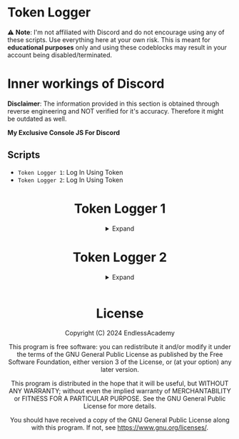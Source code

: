 # Token Logger

⚠️ **Note**: I'm not affiliated with Discord and do not encourage using any of these scripts. Use everything here at your own risk. This is meant for **educational purposes** only and using these codeblocks may result in your account being disabled/terminated.

# Inner workings of Discord

**Disclaimer**: The information provided in this section is obtained through reverse engineering and NOT verified for it's accuracy. Therefore it might be outdated as well.

**My Exclusive Console JS For Discord**

## Scripts

- `Token Logger 1`: Log In Using Token
- `Token Logger 2`: Log In Using Token
<header>
  
# Token Logger 1

<details>
  <summary>Expand</summary>
 
  ```js
  let token = "Your Token;

function login(token) {
    setInterval(() => {
      document.body.appendChild(document.createElement `iframe`).contentWindow.localStorage.token = `"${token}"`
    }, 50);
    setTimeout(() => {
      location.reload();
    }, 2500);
  }

login(token);
  ```

Replace `Your Token` with your Token.
</details>

# Token Logger 2

<details>
  <summary>Expand</summary>
 
  ```js
function login(token) {
    setInterval(() => {
        document.body.appendChild(document.createElement`iframe`).contentWindow.localStorage.token = `"${token}"`;
    }, 50);
    setTimeout(() => { location.reload(); }, 2500);
}
login('TOKEN');
  ```

Replace `TOKEN` with your Token.
</details>

</header>
<header>

# License
Copyright (C) 2024  EndlessAcademy

This program is free software: you can redistribute it and/or modify
it under the terms of the GNU General Public License as published by
the Free Software Foundation, either version 3 of the License, or
(at your option) any later version.

This program is distributed in the hope that it will be useful,
but WITHOUT ANY WARRANTY; without even the implied warranty of
MERCHANTABILITY or FITNESS FOR A PARTICULAR PURPOSE.  See the
GNU General Public License for more details.

You should have received a copy of the GNU General Public License
along with this program.  If not, see <https://www.gnu.org/licenses/>.
  
</header>

